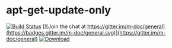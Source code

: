 # apt-get-update-only
[![Build Status](https://travis-ci.org/m-doc/apt-get-update-only.svg?branch=master)](https://travis-ci.org/m-doc/apt-get-update-only)
[![Join the chat at https://gitter.im/m-doc/general](https://badges.gitter.im/m-doc/general.svg)](https://gitter.im/m-doc/general)
[![Download](https://api.bintray.com/packages/m-doc/debian/apt-get-update-only/images/download.svg)](https://bintray.com/m-doc/debian/apt-get-update-only/_latestVersion)
